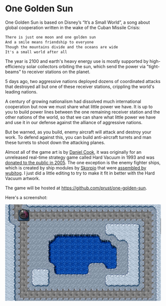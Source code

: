 # One Golden Sun

One Golden Sun is based on Disney’s “It’s a Small World”, a song about global cooperation written in the wake of the Cuban Missile Crisis:

```
There is just one moon and one golden sun
And a smile means friendship to everyone
Though the mountains divide and the oceans are wide
It's a small world after all
```

The year is 2100 and earth's heavy energy use is mostly supported by high-efficiency solar collectors orbiting the sun, which send the power via "tight-beams" to receiver stations on the planet.

5 days ago, two aggressive nations deployed dozens of coordinated attacks that destroyed all but one of these receiver stations, crippling the world's leading nations.

A century of growing nationalism had dissolved much international cooperation but now we must share what little power we have. It is up to you to build power lines between the one remaining receiver station and the other nations of the world, so that we can share what little power we have and use it in our defense against the alliance of aggressive nations.

But be warned, as you build, enemy aircraft will attack and destroy your work. To defend against this, you can build anti-aircraft turrets and man these turrets to shoot down the attacking planes.

Almost all of the game art is by [Daniel Cook](http://www.lostgarden.com/), it was originally for an unreleased real-time strategy game called Hard Vacuum in 1993 and was [donated to the public in 2005](http://lunar.lostgarden.com/game_HardVacuum.htm). The one exception is the enemy fighter ships, which is created by ship modules by [Skorpio](http://opengameart.org/users/skorpio) that were [assembled by wubitog](https://opengameart.org/content/spaceship-fighter-ipod1). I just did a little editing to try to make it fit in better with the Hard Vacuum artwork.

The game will be hosted at https://github.com/prust/one-golden-sun.

Here's a screenshot:

![first screenshot](screenshot1.png)
